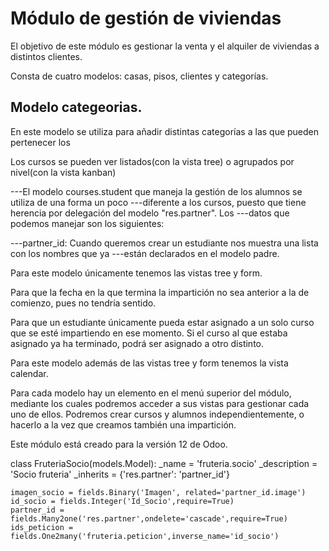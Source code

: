 # Módulo de gestión de viviendas


El objetivo de este módulo es gestionar la venta y el alquiler de viviendas a distintos clientes.

Consta de cuatro modelos: casas, pisos, clientes y categorías.

## Modelo categeorias.

En este modelo se utiliza para añadir distintas categorías a las que pueden pertenecer los 


Los cursos se pueden ver listados(con la vista tree) o agrupados por nivel(con la vista kanban)

---El modelo courses.student que maneja la gestión de los alumnos se utiliza de una forma un poco 
---diferente a los cursos, puesto que tiene herencia por delegación del modelo "res.partner". Los 
---datos que podemos manejar son los siguientes:

---partner_id: Cuando queremos crear un estudiante nos muestra una lista con los nombres que ya 
---están declarados en el modelo padre.


Para este modelo únicamente tenemos las vistas tree y form.



Para que la fecha en la que termina la impartición no sea anterior a la de comienzo, pues no tendría sentido.

Para que un estudiante únicamente pueda estar asignado a un solo curso que se esté impartiendo en ese momento. Si el curso al que estaba asignado ya ha terminado, podrá ser asignado a otro distinto.

Para este modelo además de las vistas tree y form tenemos la vista calendar.

Para cada modelo hay un elemento en el menú superior del módulo, mediante los cuales podremos acceder a sus vistas para gestionar cada uno de ellos. Podremos crear cursos y alumnos independientemente, o hacerlo a la vez que creamos también una impartición.

Este módulo está creado para la versión 12 de Odoo.


class FruteriaSocio(models.Model):
    _name = 'fruteria.socio'
    _description = 'Socio fruteria'
    _inherits = {'res.partner': 'partner_id'}

    imagen_socio = fields.Binary('Imagen', related='partner_id.image')
    id_socio = fields.Integer('Id_Socio',require=True)
    partner_id = fields.Many2one('res.partner',ondelete='cascade',require=True)
    ids_peticion = fields.One2many('fruteria.peticion',inverse_name='id_socio')
